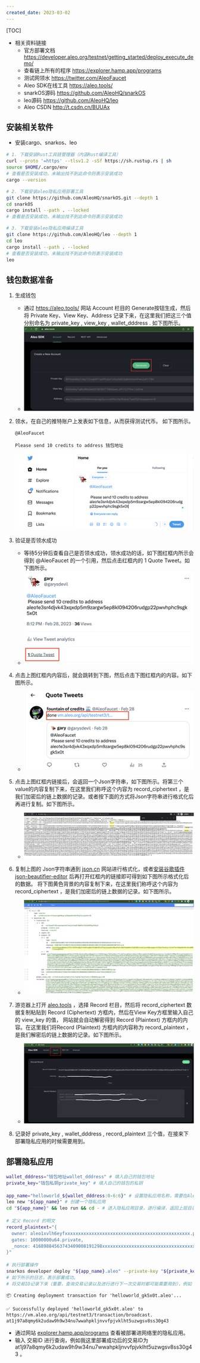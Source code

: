 ```yaml
---
created_date: 2023-03-02
---
```


[TOC]

- 相关资料链接 
    - 官方部署文档 https://developer.aleo.org/testnet/getting_started/deploy_execute_demo/
    - 查看链上所有的程序 https://explorer.hamp.app/programs
    - 测试网领水 https://twitter.com/AleoFaucet
    - Aleo SDK在线工具 https://aleo.tools/
    - snarkOS源码 https://github.com/AleoHQ/snarkOS
    - leo源码 https://github.com/AleoHQ/leo
    - Aleo CSDN http://t.csdn.cn/BUUAx


## 安装相关软件
- 安装cargo、snarkos、leo

```bash
# 1. 下载安装Rust工具链管理器（内涵Rust编译工具）
curl --proto '=https' --tlsv1.2 -sSf https://sh.rustup.rs | sh
source $HOME/.cargo/env
# 查看是否安装成功，未输出找不到此命令则表示安装成功
cargo --version
```

```bash
# 2. 下载安装aleo隐私应用部署工具
git clone https://github.com/AleoHQ/snarkOS.git --depth 1
cd snarkOS
cargo install --path . --locked
# 查看是否安装成功，未输出找不到此命令则表示安装成功
```

```bash
# 3. 下载安装aleo隐私应用编译工具
git clone https://github.com/AleoHQ/leo --depth 1
cd leo
cargo install --path . --locked
# 查看是否安装成功，未输出找不到此命令则表示安装成功
leo
```

## 钱包数据准备
1. 生成钱包
    - 通过 https://aleo.tools/ 网站 Account 栏目的 Generate按钮生成，然后将 Private Key、View Key、Address 记录下来，在这里我们把这三个值分别命名为 private_key , view_key , wallet_dddress . 如下图所示。
    - ![image-20230302161620487](./picture/aleo_dapp_deploy_1.png)

2. 领水，在自己的推特账户上发表如下信息，从而获得测试代币。 如下图所示。
    ```
    @AleoFaucet
    
    Please send 10 credits to address 钱包地址
    ```
    ![image-20230302163729707](./picture/aleo_dapp_deploy_2.png)


2. 验证是否领水成功
    - 等待5分钟后查看自己是否领水成功，领水成功的话，如下图红框内所示会得到 @AleoFaucet 的一个引用，然后点击红框内的 1 Quote Tweet。如下图所示。
    - ![aleo_dapp_deploy_3](./picture/aleo_dapp_deploy_3.png)

3. 点击上图红框内内容后，就会跳转到下图，然后点击下图红框内的内容。如下图所示。
    - ![aleo_dapp_deploy_4](./picture/aleo_dapp_deploy_4.png)

4. 点击上图红框内链接后，会返回一个Json字符串，如下图所示。将第三个value的内容复制下来，在这里我们称呼这个内容为 record_ciphertext ，是我们加密后的链上数据的记录。或者按下面的方式将Json字符串进行格式化后再进行复制。如下图所示。
    - ![aleo_dapp_deploy_5](./picture/aleo_dapp_deploy_5.png)

5. 复制上图的 Json字符串通到  [json.cn](https://json.cn) 网站进行格式化，或者[安装谷歌插件json-beautifier-editor](https://chrome.google.com/webstore/detail/json-beautifier-editor/lpopeocbeepakdnipejhlpcmifheolpl)  后再打开红框内的链接即可得到如下图所示格式化后的数据。 将下图黄色背景的内容复制下来，在这里我们称呼这个内容为 record_ciphertext ，是我们加密后的链上数据的记录。如下图所示。
    - ![aleo_dapp_deploy_6](./picture/aleo_dapp_deploy_6.png)


6. 游览器上打开 [aleo.tools](https://aleo.tools/)  ，选择 Record 栏目，然后将  record_ciphertext 数据复制粘贴到 Record (Ciphertext) 方框内，然后在View Key方框里输入自己的 view_key 的值， 网站就会自动解密得到 Record (Plaintext) 方框内的内容。在这里我们将Record (Plaintext) 方框内的内容称为 record_plaintext ，是我们解密后的链上数据的记录。如下图所示。
    - ![aleo_dapp_deploy_7](./picture/aleo_dapp_deploy_7.png)

7. 记录好 private_key ,  wallet_dddress ,  record_plaintext 三个值，在接来下部署隐私应用的时候需要用到。

## 部署隐私应用
```bash
wallet_dddress="钱包地址wallet_dddress" # 填入自己的钱包地址
private_key="钱包私钥private_key" # 填入自己的钱包的私钥

app_name="helloworld_${wallet_dddress:0-6:6}" # 设置隐私应用名称，需要在Aleo网络里全网唯一，不能重名。因此我们截取钱包地址的部分字符串加入隐私应用名称内，以防止重名。
leo new "${app_name}" # 创建一个隐私应用
cd "${app_name}" && leo run && cd - # 进入隐私应用目录，进行编译，返回上层目录

# 定义 Record 的明文
record_plaintext="{
  owner: aleo1xvlh6eyfxxxxxxxxxxxxxxxxxxxxxxxxxxxxxxxxxxxxxxxxxxxxxxx.private,
  gates: 10000000u64.private,
  _nonce: 41689884563743409008191298xxxxxxxxxxxxxxxxxxxxxxxxxxxxxxxxxxxxxxxxxxxxxxxgroup.public
}"

# 执行部署操作
snarkos developer deploy "${app_name}.aleo" --private-key "${private_key}" --query "https://vm.aleo.org/api" --path "./${app_name}/build/" --broadcast "https://vm.aleo.org/api/testnet3/transaction/broadcast" --fee 600000 --record "${record_plaintext}" 
# 如下所示的日志，表示部署成功。
# 将交易ID记录下来（重要，查询交易记录以及进行进行下一次交易时都可能需要用到），例如 at1j97a8qmy6k2udaw9h9w34nu7wwahpkljnvvfpjvklht5uzwgsv8ss30g43 。
```
```log
📦 Creating deployment transaction for 'helloworld_gk5x0t.aleo'...

✅ Successfully deployed 'helloworld_gk5x0t.aleo' to https://vm.aleo.org/api/testnet3/transaction/broadcast.
at1j97a8qmy6k2udaw9h9w34nu7wwahpkljnvvfpjvklht5uzwgsv8ss30g43
```


- 通过网站 [explorer.hamp.app/programs](https://explorer.hamp.app/programs) 查看被部署进网络里的隐私应用。
- 输入 交易ID 进行查询，例如我这里部署成功后的交易ID为 at1j97a8qmy6k2udaw9h9w34nu7wwahpkljnvvfpjvklht5uzwgsv8ss30g43 。

